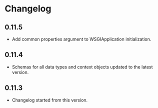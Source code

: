 # Changelog

## 0.11.5
- Add common properties argument to WSGIApplication initialization.

## 0.11.4
- Schemas for all data types and context objects updated to the latest version.

## 0.11.3
- Changelog started from this version.